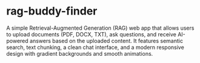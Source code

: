 # rag-buddy-finder
A simple Retrieval-Augmented Generation (RAG) web app that allows users to upload documents (PDF, DOCX, TXT), ask questions, and receive AI-powered answers based on the uploaded content. It features semantic search, text chunking, a clean chat interface, and a modern responsive design with gradient backgrounds and smooth animations.
